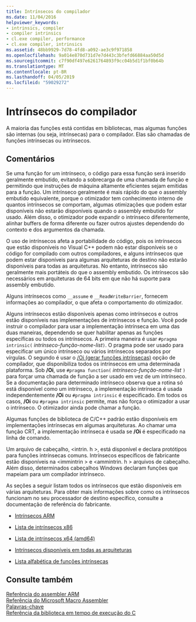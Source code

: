 ```yaml
---
title: Intrínsecos do compilador
ms.date: 11/04/2016
helpviewer_keywords:
- intrinsics, compiler
- compiler intrinsics
- cl.exe compiler, performance
- cl.exe compiler, intrinsics
ms.assetid: 48bb9929-7d78-4fd8-a092-ae3c9f971858
ms.openlocfilehash: 9a014e870d731d7e7d443c3bfefd66884aa50d5d
ms.sourcegitcommit: c7f90df497e6261764893f9cc04b5d1f1bf0b64b
ms.translationtype: MT
ms.contentlocale: pt-BR
ms.lasthandoff: 04/05/2019
ms.locfileid: "59029272"
---
```

# <a name="compiler-intrinsics"></a>Intrínsecos do compilador

A maioria das funções está contidas em bibliotecas, mas algumas funções são internas (ou seja, intrínsecas) para o compilador. Elas são chamadas de funções intrínsecas ou intrínsecos.

## <a name="remarks"></a>Comentários

Se uma função for um intrínseco, o código para essa função será inserido geralmente embutido, evitando a sobrecarga de uma chamada de função e permitindo que instruções de máquina altamente eficientes sejam emitidas para a função. Um intrínseco geralmente é mais rápido do que o assembly embutido equivalente, porque o otimizador tem conhecimento interno de quantos intrínsecos se comportam, algumas otimizações que podem estar disponíveis não estarão disponíveis quando o assembly embutido for usado. Além disso, o otimizador pode expandir o intrínseco diferentemente, alinhar buffers de forma diferente ou fazer outros ajustes dependendo do contexto e dos argumentos da chamada.

O uso de intrínsecos afeta a portabilidade do código, pois os intrínsecos que estão disponíveis no Visual C++ podem não estar disponíveis se o código for compilado com outros compiladores, e alguns intrínsecos que podem estar disponíveis para algumas arquiteturas de destino não estarão disponíveis para todas as arquiteturas. No entanto, intrínsecos são geralmente mais portáteis do que o assembly embutido. Os intrínsecos são necessários em arquiteturas de 64 bits em que não há suporte para assembly embutido.

Alguns intrínsecos como `__assume` e `__ReadWriteBarrier`, fornecem informações ao compilador, o que afeta o comportamento do otimizador.

Alguns intrínsecos estão disponíveis apenas como intrínsecos e outros estão disponíveis nas implementações de intrínsecos e função. Você pode instruir o compilador para usar a implementação intrínseca em uma das duas maneiras, dependendo se quer habilitar apenas as funções específicas ou todos os intrínsecos. A primeira maneira é usar `#pragma intrinsic(` *intrínseco-função-nome-list*`)`. O pragma pode ser usado para especificar um único intrínseco ou vários intrínsecos separados por vírgulas. O segundo é usar o [/Oi (gerar funções intrínsecas)](../build/reference/oi-generate-intrinsic-functions.md) opção de compilador, que disponibiliza todos os intrínsecos em uma determinada plataforma. Sob **/Oi**, use `#pragma function(` *intrínseco-função-nome-list* `)` para forçar uma chamada de função a ser usado em vez de um intrínseco. Se a documentação para determinado intrínseco observa que a rotina só está disponível como um intrínseco, a implementação intrínseca é usada independentemente **/Oi** ou `#pragma intrinsic` é especificado. Em todos os casos, **/Oi** ou `#pragma intrinsic` permite, mas não força o otimizador a usar o intrínseco. O otimizador ainda pode chamar a função.

Algumas funções de biblioteca de C/C++ padrão estão disponíveis em implementações intrínsecas em algumas arquiteturas. Ao chamar uma função CRT, a implementação intrínseca é usada se **/Oi** é especificado na linha de comando.

Um arquivo de cabeçalho, \<intrin. h >, está disponível e declara protótipos para funções intrínsecas comuns. Intrínsecos específicos de fabricante estão disponíveis na \<immintrin > e \<ammintrin. h > arquivos de cabeçalho. Além disso, determinados cabeçalhos Windows declaram funções que mapeiam para um compilador intrínseco.

As seções a seguir listam todos os intrínsecos que estão disponíveis em várias arquiteturas. Para obter mais informações sobre como os intrínsecos funcionam no seu processador de destino específico, consulte a documentação de referência do fabricante.

- [Intrínsecos ARM](../intrinsics/arm-intrinsics.md)

- [Lista de intrínsecos x86](../intrinsics/x86-intrinsics-list.md)

- [Lista de intrínsecos x64 (amd64)](../intrinsics/x64-amd64-intrinsics-list.md)

- [Intrínsecos disponíveis em todas as arquiteturas](../intrinsics/intrinsics-available-on-all-architectures.md)

- [Lista alfabética de funções intrínsecas](../intrinsics/alphabetical-listing-of-intrinsic-functions.md)

## <a name="see-also"></a>Consulte também

[Referência do assembler ARM](../assembler/arm/arm-assembler-reference.md)<br/>
[Referência do Microsoft Macro Assembler](../assembler/masm/microsoft-macro-assembler-reference.md)<br/>
[Palavras-chave](../cpp/keywords-cpp.md)<br/>
[Referência da biblioteca em tempo de execução do C](../c-runtime-library/c-run-time-library-reference.md)